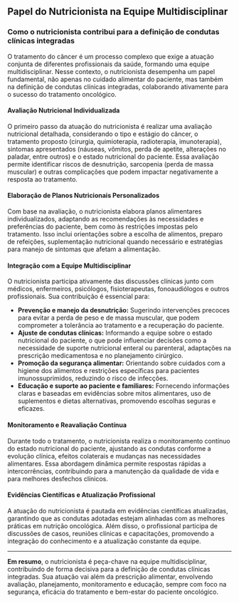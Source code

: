 
## Papel do Nutricionista na Equipe Multidisciplinar

### Como o nutricionista contribui para a definição de condutas clínicas integradas

O tratamento do câncer é um processo complexo que exige a atuação conjunta de diferentes profissionais da saúde, formando uma equipe multidisciplinar. Nesse contexto, o nutricionista desempenha um papel fundamental, não apenas no cuidado alimentar do paciente, mas também na definição de condutas clínicas integradas, colaborando ativamente para o sucesso do tratamento oncológico.

#### Avaliação Nutricional Individualizada

O primeiro passo da atuação do nutricionista é realizar uma avaliação nutricional detalhada, considerando o tipo e estágio do câncer, o tratamento proposto (cirurgia, quimioterapia, radioterapia, imunoterapia), sintomas apresentados (náuseas, vômitos, perda de apetite, alterações no paladar, entre outros) e o estado nutricional do paciente. Essa avaliação permite identificar riscos de desnutrição, sarcopenia (perda de massa muscular) e outras complicações que podem impactar negativamente a resposta ao tratamento.

#### Elaboração de Planos Nutricionais Personalizados

Com base na avaliação, o nutricionista elabora planos alimentares individualizados, adaptando as recomendações às necessidades e preferências do paciente, bem como às restrições impostas pelo tratamento. Isso inclui orientações sobre a escolha de alimentos, preparo de refeições, suplementação nutricional quando necessário e estratégias para manejo de sintomas que afetam a alimentação.

#### Integração com a Equipe Multidisciplinar

O nutricionista participa ativamente das discussões clínicas junto com médicos, enfermeiros, psicólogos, fisioterapeutas, fonoaudiólogos e outros profissionais. Sua contribuição é essencial para:

- **Prevenção e manejo da desnutrição:** Sugerindo intervenções precoces para evitar a perda de peso e de massa muscular, que podem comprometer a tolerância ao tratamento e a recuperação do paciente.
- **Ajuste de condutas clínicas:** Informando a equipe sobre o estado nutricional do paciente, o que pode influenciar decisões como a necessidade de suporte nutricional enteral ou parenteral, adaptações na prescrição medicamentosa e no planejamento cirúrgico.
- **Promoção da segurança alimentar:** Orientando sobre cuidados com a higiene dos alimentos e restrições específicas para pacientes imunossuprimidos, reduzindo o risco de infecções.
- **Educação e suporte ao paciente e familiares:** Fornecendo informações claras e baseadas em evidências sobre mitos alimentares, uso de suplementos e dietas alternativas, promovendo escolhas seguras e eficazes.

#### Monitoramento e Reavaliação Contínua

Durante todo o tratamento, o nutricionista realiza o monitoramento contínuo do estado nutricional do paciente, ajustando as condutas conforme a evolução clínica, efeitos colaterais e mudanças nas necessidades alimentares. Essa abordagem dinâmica permite respostas rápidas a intercorrências, contribuindo para a manutenção da qualidade de vida e para melhores desfechos clínicos.

#### Evidências Científicas e Atualização Profissional

A atuação do nutricionista é pautada em evidências científicas atualizadas, garantindo que as condutas adotadas estejam alinhadas com as melhores práticas em nutrição oncológica. Além disso, o profissional participa de discussões de casos, reuniões clínicas e capacitações, promovendo a integração do conhecimento e a atualização constante da equipe.

---

**Em resumo**, o nutricionista é peça-chave na equipe multidisciplinar, contribuindo de forma decisiva para a definição de condutas clínicas integradas. Sua atuação vai além da prescrição alimentar, envolvendo avaliação, planejamento, monitoramento e educação, sempre com foco na segurança, eficácia do tratamento e bem-estar do paciente oncológico.
```
